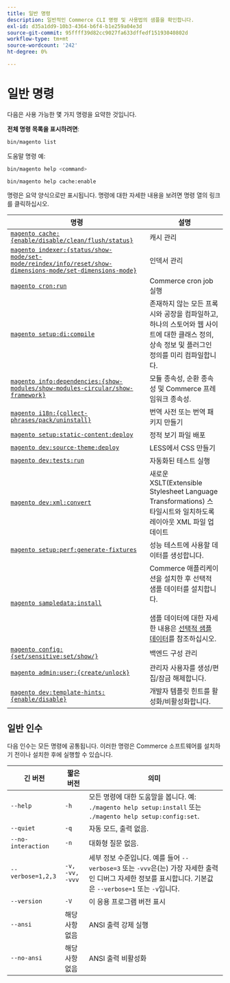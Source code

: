 ```yaml
---
title: 일반 명령
description: 일반적인 Commerce CLI 명령 및 사용법의 샘플을 확인합니다.
exl-id: d35a1dd9-10b3-4364-b6f4-b1e259a04e3d
source-git-commit: 95ffff39d82cc9027fa633dffedf15193040802d
workflow-type: tm+mt
source-wordcount: '242'
ht-degree: 0%

---
```


# 일반 명령

다음은 사용 가능한 몇 가지 명령을 요약한 것입니다.

**전체 명령 목록을 표시하려면**:

```bash
bin/magento list
```

도움말 명령 예:

```bash
bin/magento help <command>
```

```bash
bin/magento help cache:enable
```

명령은 요약 양식으로만 표시됩니다. 명령에 대한 자세한 내용을 보려면 명령 열의 링크를 클릭하십시오.

| 명령 | 설명 |
|--- |--- |
| [`magento cache:{enable/disable/clean/flush/status}`](../cli/manage-cache.md) | 캐시 관리 |
| [`magento indexer:{status/show-mode/set-mode/reindex/info/reset/show-dimensions-mode/set-dimensions-mode}`](../cli/manage-indexers.md) | 인덱서 관리 |
| [`magento cron:run`](../cli/configure-cron-jobs.md) | Commerce cron job 실행 |
| [`magento setup:di:compile`](../cli/code-compiler.md) | 존재하지 않는 모든 프록시와 공장을 컴파일하고, 하나의 스토어와 웹 사이트에 대한 클래스 정의, 상속 정보 및 플러그인 정의를 미리 컴파일합니다. |
| [`magento info:dependencies:{show-modules/show-modules-circular/show-framework}`](../cli/dependency-reports.md) | 모듈 종속성, 순환 종속성 및 Commerce 프레임워크 종속성. |
| [`magento i18n:{collect-phrases/pack/uninstall}`](../cli/localization.md) | 번역 사전 또는 번역 패키지 만들기 |
| [`magento setup:static-content:deploy`](../cli/static-view-file-deployment.md) | 정적 보기 파일 배포 |
| [`magento dev:source-theme:deploy`](../cli/create-symlinks.md) | LESS에서 CSS 만들기 |
| [`magento dev:tests:run`](../cli/unit-tests.md) | 자동화된 테스트 실행 |
| [`magento dev:xml:convert`](../cli/convert-layout-files.md) | 새로운 XSLT(Extensible Stylesheet Language Transformations) 스타일시트와 일치하도록 레이아웃 XML 파일 업데이트 |
| [`magento setup:perf:generate-fixtures`](../cli/generate-data.md) | 성능 테스트에 사용할 데이터를 생성합니다. |
| [`magento sampledata:install`](../../installation/sample-data/overview.md) | Commerce 애플리케이션을 설치한 후 선택적 샘플 데이터를 설치합니다.<br><br>샘플 데이터에 대한 자세한 내용은 [선택적 샘플 데이터](../../installation/sample-data/overview.md)를 참조하십시오. |
| [`magento config:{set/sensitive:set/show/}`](../cli/set-configuration-values.md) | 백엔드 구성 관리 |
| [`magento admin:user:{create/unlock}`](../../installation/tutorials/admin.md#create-edit-or-unloack-an-administrator-account) | 관리자 사용자를 생성/편집/잠금 해제합니다. |
| [`magento dev:template-hints:{enable/disable}`](https://developer.adobe.com/commerce/frontend-core/guide/themes/debug/) | 개발자 템플릿 힌트를 활성화/비활성화합니다. |

## 일반 인수

다음 인수는 모든 명령에 공통됩니다. 이러한 명령은 Commerce 소프트웨어를 설치하기 전이나 설치한 후에 실행할 수 있습니다.

| 긴 버전 | 짧은 버전 | 의미 |
|--- |--- |--- |
| `--help` | `-h` | 모든 명령에 대한 도움말을 봅니다. 예: `./magento help setup:install` 또는 `./magento help setup:config:set`. |
| `--quiet` | `-q` | 자동 모드, 출력 없음. |
| `--no-interaction` | `-n` | 대화형 질문 없음. |
| `--verbose=1,2,3` | `-v, -vv, -vvv` | 세부 정보 수준입니다. 예를 들어 `--verbose=3` 또는 `-vvv`은(는) 가장 자세한 출력인 디버그 자세한 정보를 표시합니다. 기본값은 `--verbose=1` 또는 `-v`입니다. |
| `--version` | `-V` | 이 응용 프로그램 버전 표시 |
| `--ansi` | 해당 사항 없음 | ANSI 출력 강제 실행 |
| `--no-ansi` | 해당 사항 없음 | ANSI 출력 비활성화 |
